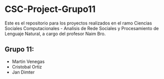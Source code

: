 # CSC-Project-Grupo11
Este es el repositorio para los proyectos realizados en el ramo Ciencias Sociales Computacionales - Analisis de Rede Sociales y Procesamiento de Lenguaje Natural, a cargo del profesor Naim Bro.  

## Grupo 11:

- Martin Venegas
- Cristobal Ortiz
- Jan Dimter
